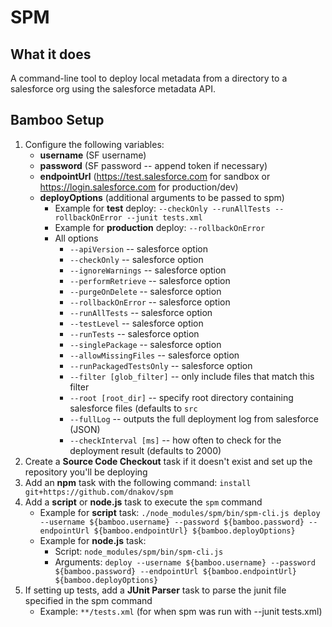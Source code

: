 # SPM

## What it does
A command-line tool to deploy local metadata from a directory to a salesforce org using the salesforce metadata API.

## Bamboo Setup
1. Configure the following variables:
	* **username** (SF username)
	* **password** (SF password -- append token if necessary)
	* **endpointUrl** (https://test.salesforce.com for sandbox or https://login.salesforce.com for production/dev)
	* **deployOptions** (additional arguments to be passed to spm)
		* Example for **test** deploy: `--checkOnly --runAllTests --rollbackOnError --junit tests.xml`
		* Example for **production** deploy: `--rollbackOnError`
		* All options
			* `--apiVersion` -- salesforce option
			* `--checkOnly` -- salesforce option
    		* `--ignoreWarnings` -- salesforce option
    		* `--performRetrieve` -- salesforce option
    		* `--purgeOnDelete` -- salesforce option
      		* `--rollbackOnError` -- salesforce option
    		* `--runAllTests` -- salesforce option
            * `--testLevel` -- salesforce option
            * `--runTests` -- salesforce option
    		* `--singlePackage` -- salesforce option
    		* `--allowMissingFiles` -- salesforce option
    		* `--runPackagedTestsOnly` -- salesforce option
    		* `--filter [glob_filter]` -- only include files that match this filter
    		* `--root [root_dir]` -- specify root directory containing salesforce files (defaults to `src`
    		* `--fullLog` -- outputs the full deployment log from salesforce (JSON)
    		* `--checkInterval [ms]` -- how often to check for the deployment result (defaults to 2000)
2. Create a **Source Code Checkout** task if it doesn't exist and set up the repository you'll be deploying
3. Add an **npm** task with the following command: `install git+https://github.com/dnakov/spm`
4. Add a **script** or **node.js** task to execute the `spm` command
	* Example for **script** task: `./node_modules/spm/bin/spm-cli.js deploy --username ${bamboo.username} --password ${bamboo.password} --endpointUrl ${bamboo.endpointUrl} ${bamboo.deployOptions}`
	* Example for **node.js** task:
		* Script: `node_modules/spm/bin/spm-cli.js`
		* Arguments: `deploy --username ${bamboo.username} --password ${bamboo.password} --endpointUrl ${bamboo.endpointUrl} ${bamboo.deployOptions}`
5. If setting up tests, add a **JUnit Parser** task to parse the junit file specified in the spm command
	* Example: `**/tests.xml` (for when spm was run with --junit tests.xml)
